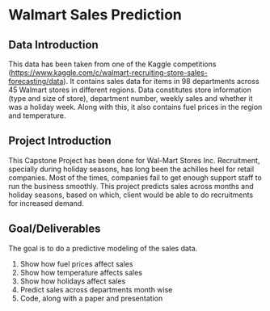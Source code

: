 # Walmart Sales Prediction

## Data Introduction
This data has been taken from one of the Kaggle competitions (https://www.kaggle.com/c/walmart-recruiting-store-sales-forecasting/data). It contains sales data for items in 98 departments across 45 Walmart stores in different regions. Data constitutes store information (type and size of store), department number, weekly sales and whether it was a holiday week. Along with this, it also contains fuel prices in the region and temperature.

## Project Introduction
This Capstone Project has been done for Wal-Mart Stores Inc. Recruitment, specially during holiday seasons, has long been the achilles heel for retail companies. Most of the times, companies fail to get enough support staff to run the business smoothly. This project predicts sales across months and holiday seasons, based on which, client would be able to do recruitments for increased demand. 

## Goal/Deliverables
The goal is to do a predictive modeling of the sales data.
  1. Show how fuel prices affect sales 
  2. Show how temperature affects sales
  3. Show how holidays affect sales
  4. Predict sales across departments month wise
  5. Code, along with a paper and presentation
